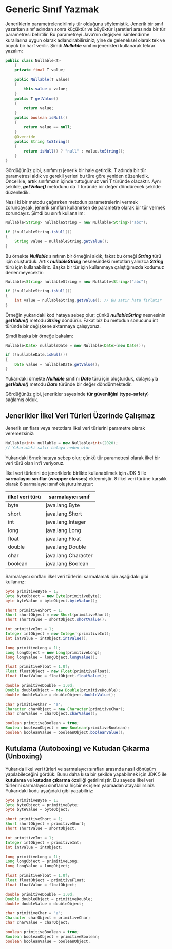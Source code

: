 # Generic Sınıf Yazmak

Jeneriklerin parametrelendirilmiş tür olduğunu söylemiştik. Jenerik bir sınıf yazarken sınıf adından sonra küçüktür ve büyüktür işaretleri arasında bir tür parametresi belirtilir. Bu parametreyi Java’nın değişken isimlendirme kurallarına uygun olarak adlandırabilirsiniz; yine de geleneksel olarak tek ve büyük bir harf verilir. Şimdi **_Nullable_** sınıfını jenerikleri kullanarak tekrar yazalım:

```java
public class Nullable<T>
    {
    private final T value;
    
    public Nullable(T value)
    {
    	this.value = value;
    }
    public T getValue()
    {
    	return value;
    }
    public boolean isNull()
    {
    	return value == null;
    }
    @Override
    public String toString()
    {
    	return isNull() ? "null" : value.toString();
    }
}
```

Gördüğünüz gibi, sınıfımızı jenerik bir hale getirdik. T adında bir tür parametresi aldık ve gerekli yerleri bu türe göre yeniden düzenledik. Öncelikle, artık sınıfımızın içinde tuttuğumuz veri T türünde olacaktır. Aynı şekilde, **_getValue()_** metodunu da T türünde bir değer döndürecek şekilde düzenledik.

Nasıl ki bir metodu çağırırken metodun parametrelerini vermek zorundaysak, jenerik sınıfları kullanırken de parametre olarak bir tür vermek zorundayız. Şimdi bu sınıfı kullanalım:

```java
Nullable<String> nullableString = new Nullable<String>("abc");

if (!nullableString.isNull())
{
	String value = nullableString.getValue();
}
```

Bu örnekte **_Nullable_** sınıfının bir örneğini aldık, fakat bu örneği **_String_** türü için oluşturduk. Artık **_nullableString_** nesnesindeki metotları yalnızca **_String_** türü için kullanabiliriz. Başka bir tür için kullanmaya çalıştığımızda kodumuz derlenmeyecektir:

```java
Nullable<String> nullableString = new Nullable<String>("abc");

if (!nullableString.isNull())
{
	int value = nullableString.getValue(); // Bu satır hata fırlatır
}
```

Örneğin yukarıdaki kod hataya sebep olur; çünkü **_nullableString_** nesnesinin **_getValue()_** metodu **_String_** döndürür. Fakat biz bu metodun sonucunu int türünde bir değişkene aktarmaya çalışıyoruz.

Şimdi başka bir örneğe bakalım:

```java
Nullable<Date> nullableDate = new Nullable<Date>(new Date());

if (!nullableDate.isNull())
{
	Date value = nullableDate.getValue();
}
```

Yukarıdaki örnekte **_Nullable_** sınıfını **_Date_** türü için oluşturduk, dolayısıyla **_getValue()_** metodu **_Date_** türünde bir değer döndürmektedir.

Gördüğünüz gibi, jenerikler sayesinde **tür güvenliğini** (**type-safety**) sağlamış olduk.

## Jenerikler İlkel Veri Türleri Üzerinde Çalışmaz

Jenerik sınıflara veya metotlara ilkel veri türlerini parametre olarak veremezsiniz:

```java
Nullable<int> nullable = new Nullable<int>(2020);
// Yukarıdaki satır hataya neden olur
```

Yukarıdaki örnek hataya sebep olur; çünkü tür parametresi olarak ilkel bir veri türü olan int’i veriyoruz.

İlkel veri türlerini de jeneriklerle birlikte kullanabilmek için JDK 5 ile **sarmalayıcı sınıflar** (**wrapper classes**) eklenmiştir. 8 ilkel veri türüne karşılık olarak 8 sarmalayıcı sınıf oluşturulmuştur:

| ilkel veri türü | sarmalayıcı sınıf   |
| --------------- | ------------------- |
| byte            | java.lang.Byte      |
| short           | java.lang.Short     |
| int             | java.lang.Integer   |
| long            | java.lang.Long      |
| float           | java.lang.Float     |
| double          | java.lang.Double    |
| char            | java.lang.Character |
| boolean         | java.lang.Boolean   |

Sarmalayıcı sınıfları ilkel veri türlerini sarmalamak için aşağıdaki gibi kullanırız:

```java
byte primitiveByte = 1;
Byte byteObject = new Byte(primitiveByte);
byte byteValue = byteObject.byteValue();

short primitiveShort = 1;
Short shortObject = new Short(primitiveShort);
short shortValue = shortObject.shortValue();

int primitiveInt = 1;
Integer intObject = new Integer(primitiveInt);
int intValue = intObject.intValue();

long primitiveLong = 1L;
Long longObject = new Long(primitiveLong);
long longValue = longObject.longValue();

float primitiveFloat = 1.0f;
Float floatObject = new Float(primitiveFloat);
float floatValue = floatObject.floatValue();

double primitiveDouble = 1.0d;
Double doubleObject = new Double(primitiveDouble);
double doubleValue = doubleObject.doubleValue();

char primitiveChar = 'a';
Character charObject = new Character(primitiveChar);
char charValue = charObject.charValue();

boolean primitiveBoolean = true;
Boolean booleanObject = new Boolean(primitiveBoolean);
boolean booleanValue = booleanObject.booleanValue();
```

## Kutulama (Autoboxing) ve Kutudan Çıkarma (Unboxing)

Yukarıda ilkel veri türleri ve sarmalayıcı sınıfları arasında nasıl dönüşüm yapılabileceğini gördük. Bunu daha kısa bir şekilde yapabilmek için JDK 5 ile **kutulama** ve **kutudan çıkarma** özelliği getirilmiştir. Bu sayede ilkel veri türlerini sarmalayıcı sınıflarına hiçbir ek işlem yapmadan atayabilirsiniz. Yukarıdaki kodu aşağıdaki gibi yazabiliriz:

```java
byte primitiveByte = 1;
Byte byteObject = primitiveByte;
byte byteValue = byteObject;

short primitiveShort = 1;
Short shortObject = primitiveShort;
short shortValue = shortObject;

int primitiveInt = 1;
Integer intObject = primitiveInt;
int intValue = intObject;

long primitiveLong = 1L;
Long longObject = primitiveLong;
long longValue = longObject;

float primitiveFloat = 1.0f;
Float floatObject = primitiveFloat;
float floatValue = floatObject;

double primitiveDouble = 1.0d;
Double doubleObject = primitiveDouble;
double doubleValue = doubleObject;

char primitiveChar = 'a';
Character charObject = primitiveChar;
char charValue = charObject;

boolean primitiveBoolean = true;
Boolean booleanObject = primitiveBoolean;
boolean booleanValue = booleanObject;
```